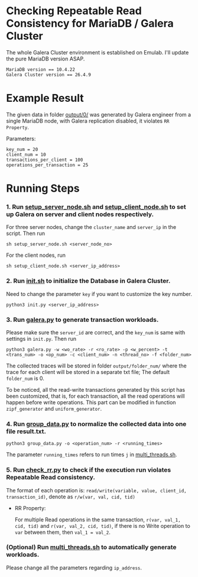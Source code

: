 # Checking Repeatable Read Consistency for MariaDB / Galera Cluster 

The whole Galera Cluster environment is established on Emulab. I'll update the pure MariaDB version ASAP.

```
MariaDB version == 10.4.22
Galera Cluster version == 26.4.9
```

# Example Result
The given data in folder [output/0/](./output/0/) was generated by Galera engineer from a single MariaDB node, with Galera replication disabled, it violates `RR Property`. 

Parameters:
```
key_num = 20
client_num = 10
transactions_per_client = 100
operations_per_transaction = 25
```
# Running Steps

### 1. Run [setup_server_node.sh](./setup_server_node.sh) and [setup_client_node.sh](./setup_client_node.sh) to set up Galera on server and client nodes respectively.

For three server nodes, change the `cluster_name` and `server_ip` in the script. Then run
```
sh setup_server_node.sh <server_node_no>
```
For the client nodes, run
```
sh setup_client_node.sh <server_ip_address>
```
### 2. Run [init.sh](./init.sh) to initialize the Database in Galera Cluster.

Need to change the parameter `key` if you want to customize the key number.
```
python3 init.py <server_ip_address>
```
### 3. Run [galera.py](./galera.py) to generate transaction workloads. 

Please make sure the `server_id` are correct, and the `key_num` is same with settings in `init.py`. Then run
```
python3 galera.py -w <wo_rate> -r <ro_rate> -p <w_percent> -t <trans_num> -o <op_num> -c <client_num> -n <thread_no> -f <folder_num>
```
The collected traces will be stored in folder `output/folder_num/` where the trace for each client will be stored in a separate txt file; The default `folder_num` is 0.

To be noticed, all the read-write transactions generated by this script has been customized, that is, for each transaction, all the read operations will happen before write operations. This part can be modified in function `zipf_generator` and `uniform_generator`.

### 4. Run [group_data.py](./group_data.py) to normalize the collected data into one file result.txt.
```
python3 group_data.py -o <operation_num> -r <running_times>
```
The parameter `running_times` refers to run times `j` in [multi_threads.sh](./multi_threads.sh).

### 5. Run [check_rr.py](./check_rr.py) to check if the execution run violates Repeatable Read consistency.

The format of each operation is: `read/write(variable, value, client_id, transaction_id)`, denote as `r/w(var, val, cid, tid)`
* RR Property:

    For multiple Read operations in the same transaction, `r(var, val_1, cid, tid)` and `r(var, val_2, cid, tid)`, if there is no Write operation to `var` between them, then `val_1 = val_2`.
  
### (Optional) Run [multi_threads.sh](./multi_threads.sh) to automatically generate workloads.

Please change all the parameters regarding `ip_address`.



 
 
